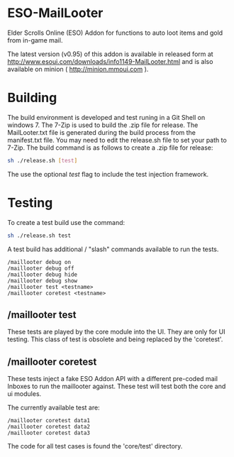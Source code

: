 # ESO-MailLooter
Elder Scrolls Online (ESO) Addon for functions to auto loot items and gold from in-game mail.

The latest version (v0.95) of this addon is available in released form at http://www.esoui.com/downloads/info1149-MailLooter.html and is also available on minion ( http://minion.mmoui.com ).

Building
========
The build environment is developed and test runing in a Git Shell on windows 7.  The 7-Zip 
is used to build the .zip file for release.  The MailLooter.txt file is generated during 
the build process from the manifest.txt file.  You may need to edit the release.sh file to set
your path to 7-Zip.
The build command is as follows to create a .zip file for release:

```sh
sh ./release.sh [test]
```
The use the optional _test_ flag to include the test injection framework.

Testing
=======
To create a test build use the command:
```sh
sh ./release.sh test
```

A test build has additional / "slash" commands available to run the tests.
```
/maillooter debug on
/maillooter debug off
/maillooter debug hide
/maillooter debug show
/maillooter test <testname>
/maillooter coretest <testname>
```

/maillooter test <testname>
---------------------------
These tests are played by the core module into the UI.  They are only for UI testing.  This class of test is obsolete and being replaced by the 'coretest'.

/maillooter coretest <testname>
-------------------------------
These tests inject a fake ESO Addon API with a different pre-coded mail Inboxes to run the maillooter against.  These test will test both the core and ui modules.

The currently available test are:
```
/maillooter coretest data1
/maillooter coretest data2
/maillooter coretest data3
```

The code for all test cases is found the 'core/test' directory.
